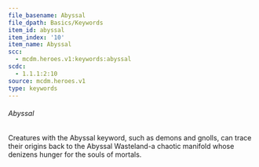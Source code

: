 ```yaml
---
file_basename: Abyssal
file_dpath: Basics/Keywords
item_id: abyssal
item_index: '10'
item_name: Abyssal
scc:
  - mcdm.heroes.v1:keywords:abyssal
scdc:
  - 1.1.1:2:10
source: mcdm.heroes.v1
type: keywords
---
```


###### Abyssal

Creatures with the Abyssal keyword, such as demons and gnolls, can trace their origins back to the Abyssal Wasteland-a chaotic manifold whose denizens hunger for the souls of mortals.
